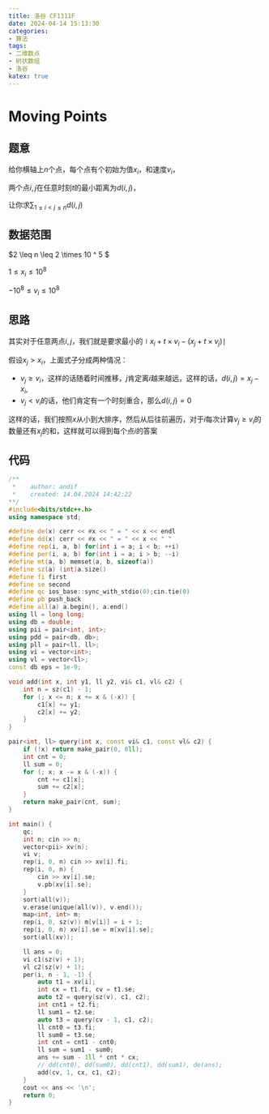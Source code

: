 ```yaml
---
title: 洛谷 CF1311F
date: 2024-04-14 15:13:30
categories:
- 算法
tags: 
- 二维数点
- 树状数组
- 洛谷
katex: true
---
```


# Moving Points

## 题意

给你横轴上$n$个点，每个点有个初始为值$x_i$，和速度$v_i$，

两个点$i, j$在任意时刻$t$的最小距离为$d(i, j)$，

让你求$\sum_{1 \leq i < j \leq n} d(i, j)$

## 数据范围

$2 \leq n \leq 2 \times 10 ^ 5 $

$1 \leq x_i \leq 10 ^ 8$

$-10^8 \leq v_i \leq 10 ^ 8$

## 思路

其实对于任意两点$i, j$，我们就是要求最小的$\mid x_i + t \times v_i - (x_j + t \times v_j) \mid$

假设$x_j > x_i$，上面式子分成两种情况：

- $v_j \geq v_i$，这样的话随着时间推移，$j$肯定离$i$越来越远，这样的话，$d(i, j) = x_j - x_i$,
- $v_j < v_i$的话，他们肯定有一个时刻重合，那么$d(i, j) = 0$

这样的话，我们按照$x$从小到大排序，然后从后往前遍历，对于$i$每次计算$v_j \geq v_i$的数量还有$x_j$的和，这样就可以得到每个点$i$的答案


## 代码
```c++
/**
 *    author: andif
 *    created: 14.04.2024 14:42:22
**/
#include<bits/stdc++.h>
using namespace std;

#define de(x) cerr << #x << " = " << x << endl
#define dd(x) cerr << #x << " = " << x << " "
#define rep(i, a, b) for(int i = a; i < b; ++i)
#define per(i, a, b) for(int i = a; i > b; --i)
#define mt(a, b) memset(a, b, sizeof(a))
#define sz(a) (int)a.size()
#define fi first
#define se second
#define qc ios_base::sync_with_stdio(0);cin.tie(0)
#define pb push_back
#define all(a) a.begin(), a.end()
using ll = long long;
using db = double;
using pii = pair<int, int>;
using pdd = pair<db, db>;
using pll = pair<ll, ll>;
using vi = vector<int>;
using vl = vector<ll>;
const db eps = 1e-9;

void add(int x, int y1, ll y2, vi& c1, vl& c2) {
    int n = sz(c1) - 1;
    for (; x <= n; x += x & (-x)) {
        c1[x] += y1;
        c2[x] += y2;
    }
}

pair<int, ll> query(int x, const vi& c1, const vl& c2) {
    if (!x) return make_pair(0, 0ll);
    int cnt = 0;
    ll sum = 0;
    for (; x; x -= x & (-x)) {
        cnt += c1[x];
        sum += c2[x];
    }
    return make_pair(cnt, sum);
}

int main() {
    qc;
    int n; cin >> n;
    vector<pii> xv(n);
    vi v;
    rep(i, 0, n) cin >> xv[i].fi;
    rep(i, 0, n) {
        cin >> xv[i].se;
        v.pb(xv[i].se);
    }
    sort(all(v));
    v.erase(unique(all(v)), v.end());
    map<int, int> m;
    rep(i, 0, sz(v)) m[v[i]] = i + 1;
    rep(i, 0, n) xv[i].se = m[xv[i].se];
    sort(all(xv));

    ll ans = 0;
    vi c1(sz(v) + 1);
    vl c2(sz(v) + 1);
    per(i, n - 1, -1) {
        auto t1 = xv[i];
        int cx = t1.fi, cv = t1.se;
        auto t2 = query(sz(v), c1, c2);
        int cnt1 = t2.fi;
        ll sum1 = t2.se;
        auto t3 = query(cv - 1, c1, c2);
        ll cnt0 = t3.fi;
        ll sum0 = t3.se;
        int cnt = cnt1 - cnt0;
        ll sum = sum1 - sum0;
        ans += sum - 1ll * cnt * cx;
        // dd(cnt0), dd(sum0), dd(cnt1), dd(sum1), de(ans);
        add(cv, 1, cx, c1, c2);
    }
    cout << ans << '\n';
    return 0;
}
```
